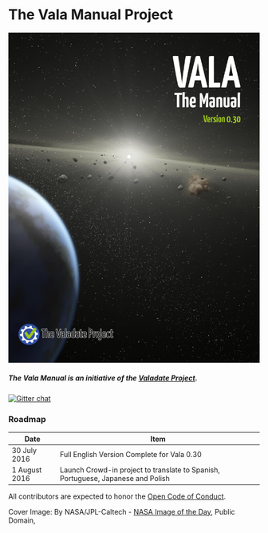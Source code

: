 # The Vala Manual Project

![](cover.jpg)
##### The Vala Manual is an initiative of the [Valadate Project](http://www.valadate.org).

[![Gitter chat](https://badges.gitter.im/gitterHQ/gitter.png)](https://gitter.im/valadate-project/vala-manual)

### Roadmap
|Date|Item|
|---|---|
|30 July 2016|Full English Version Complete for Vala 0.30|
|1 August 2016|Launch Crowd-in project to translate to Spanish, Portuguese, Japanese and Polish|

All contributors are expected to honor the [Open Code of Conduct](http://todogroup.org/opencodeofconduct/#Valadate/chebizarro@gmail.com).

Cover Image: By NASA/JPL-Caltech - [NASA Image of the Day](https://commons.wikimedia.org/w/index.php?curid=10197951), Public Domain, 

